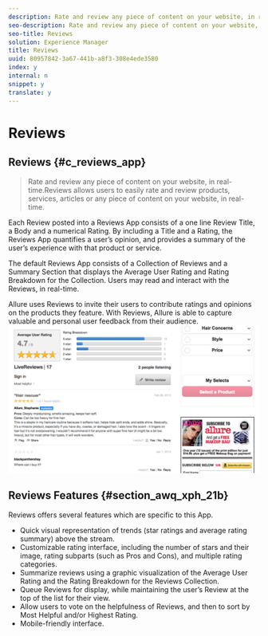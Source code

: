 ```yaml
---
description: Rate and review any piece of content on your website, in real-time.
seo-description: Rate and review any piece of content on your website, in real-time.
seo-title: Reviews
solution: Experience Manager
title: Reviews
uuid: 80957842-3a67-441b-a8f3-308e4ede3580
index: y
internal: n
snippet: y
translate: y
---
```


# Reviews

## Reviews {#c_reviews_app}
>Rate and review any piece of content on your website, in real-time.Reviews allows users to easily rate and review products, services, articles or any piece of content on your website, in real-time.

Each Review posted into a Reviews App consists of a one line Review Title, a Body and a numerical Rating. By including a Title and a Rating, the Reviews App quantifies a user’s opinion, and provides a summary of the user’s experience with that product or service.

The default Reviews App consists of a Collection of Reviews and a Summary Section that displays the Average User Rating and Rating Breakdown for the Collection. Users may read and interact with the Reviews, in real-time.

Allure uses Reviews to invite their users to contribute ratings and opinions on the products they feature. With Reviews, Allure is able to capture valuable and personal user feedback from their audience.
![](assets/ReviewsAllure.png) 
## Reviews Features {#section_awq_xph_21b}

Reviews offers several features which are specific to this App.

* Quick visual representation of trends (star ratings and average rating summary) above the stream.
* Customizable rating interface, including the number of stars and their image, rating subparts (such as Pros and Cons), and multiple rating categories.
* Summarize reviews using a graphic visualization of the Average User Rating and the Rating Breakdown for the Reviews Collection.
* Queue Reviews for display, while maintaining the user’s Review at the top of the list for their view.
* Allow users to vote on the helpfulness of Reviews, and then to sort by Most Helpful and/or Highest Rating.
* Mobile-friendly interface.
